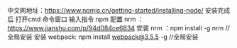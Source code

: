 中文网地址：https://www.npmjs.cn/getting-started/installing-node/
安装完成后 打开cmd 命令窗口 输入指令 npm 
配置 nrm ：https://www.jianshu.com/p/94d084ce6834
安装 nrm ：npm install -g nrm  //全局安装
安装 webpack: npm  install  webpack@3.5.5   -g    //全局安装